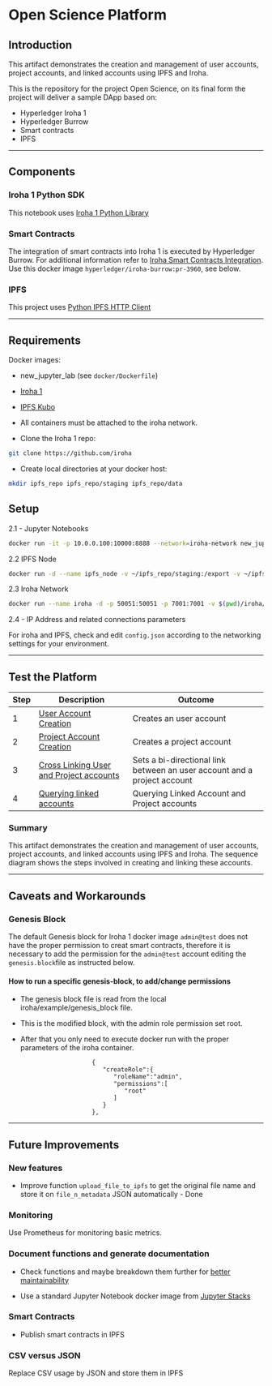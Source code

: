 # Open Science Platform

## Introduction

This artifact demonstrates the creation and management of user accounts, project accounts, and linked accounts using IPFS and Iroha.


This is the repository for the project Open Science, on its final form the project will deliver a sample DApp based on:

- Hyperledger Iroha 1
- Hyperledger Burrow
- Smart contracts
- IPFS

---

## Components

### Iroha 1 Python SDK

This notebook uses [Iroha 1 Python Library ](https://pypi.org/project/iroha/)


### Smart Contracts

The integration of smart contracts into Iroha 1 is executed by Hyperledger Burrow. For additional information refer to [Iroha Smart Contracts Integration](https://iroha.readthedocs.io/en/develop/integrations/burrow.html?highlight=contract). Use this docker image `hyperledger/iroha-burrow:pr-3960`, see below.


### IPFS

This project uses [Python IPFS HTTP Client](https://github.com/ipfs-shipyard/py-ipfs-http-client)


---
## Requirements

Docker images:

- new_jupyter_lab (see `docker/Dockerfile`)

- [Iroha 1](https://iroha.readthedocs.io/en/develop/overview.html)

- [IPFS Kubo](https://blog.ipfs.tech/1-run-ipfs-on-docker/) 

* All containers must be attached to the iroha network.

* Clone the Iroha 1 repo:

```bash
git clone https://github.com/iroha
```


* Create local directories at your docker host:

```bash
mkdir ipfs_repo ipfs_repo/staging ipfs_repo/data
```

  
## Setup


2.1 - Jupyter Notebooks

```bash
docker run -it -p 10.0.0.100:10000:8888 --network=iroha-network new_jupyter_lab
```

2.2 IPFS Node

```bash
docker run -d --name ipfs_node -v ~/ipfs_repo/staging:/export -v ~/ipfs_repo/data:/data/ipfs -p 4001:4001 -p 8080:8080 -p 5001:5001 --network iroha-network ipfs/go-ipfs:v0.4.23
```

2.3 Iroha Network

```bash
docker run --name iroha -d -p 50051:50051 -p 7001:7001 -v $(pwd)/iroha/example:/opt/iroha_data -v blockstore:/tmp/block_store --network=iroha-network --restart always -e KEY='node0' hyperledger/iroha-burrow:pr-3960
```

2.4 - IP Address and related connections parameters

For iroha and IPFS, check and edit `config.json` according to the networking settings for your environment.


----

## Test the Platform

|Step|Description|Outcome|
|---|-----------|----|
|1|[User Account Creation](http://s:10000/lab/tree/1%20-%20Artifact%20-%20User%20Account%20Creation.ipynb)| Creates an user account|
|2|[Project Account Creation](http://s:10000/lab/tree/2%20-%20Artifact%20-%20Project%20Account%20Creation.ipynb)| Creates a project account|
|3|[Cross Linking User and Project accounts](http://s:10000/lab/tree/3%20-%20Artifact%20-%20Project%20%20Cross%20Link%20Account%20and%20Project%20Account.ipynb)| Sets a bi-directional link between an user account and a project account|
|4|[Querying linked accounts](http://s:10000/lab/tree/Artifact%20-%20Querying%20Linked%20Account%20and%20Project%20accounts.ipynb)| Querying Linked Account and Project accounts|

### Summary

This artifact demonstrates the creation and management of user accounts, project accounts, and linked accounts using IPFS and Iroha. The sequence diagram shows the steps involved in creating and linking these accounts.

[1]: http://s:10000/lab/tree/1%20-%20Artifact%20-%20User%20Account%20Creation.ipynb
[2]: http://s:10000/lab/tree/2%20-%20Artifact%20-%20Project%20Account%20Creation.ipynb
[3]: http://s:10000/lab/tree/3%20-%20Artifact%20-%20Project%20%20Cross%20Link%20Account%20and%20Project%20Account.ipynb

---
## Caveats and Workarounds

### Genesis Block

The default Genesis block for Iroha 1 docker image `admin@test` does not have the proper permission to creat smart contracts, therefore it is necessary to add the permission for the `admin@test` account editing the `genesis.block`file as instructed below.


#### How to run a specific genesis-block, to add/change permissions

- The genesis block file is read from the local iroha/example/genesis_block file. 

- This is the modified block, with the admin role permission set root.

- After that you only need to execute docker run with the proper parameters of the iroha container.

```genesis_block
                       {
                          "createRole":{
                             "roleName":"admin",
                             "permissions":[
                                "root"                             
                             ]
                          }
                       },

```

---


## Future Improvements

### New features

- Improve function `upload_file_to_ipfs` to get the original file name and store it on `file_n_metadata` JSON automatically - Done

### Monitoring

Use Prometheus for monitoring basic metrics.

### Document functions and generate documentation

- Check functions and maybe breakdown them further for [better maintainability](https://www.linkedin.com/posts/khuyen-tran-1401_productionreadydatascience-datascience-cleancode-activity-7236085519871307776-WLDK/?utm_source=share&utm_medium=member_android)

- Use a standard Jupyter Notebook docker image from [Jupyter Stacks](https://jupyter-docker-stacks.readthedocs.io/en/latest/index.html)

### Smart Contracts

- Publish smart contracts in IPFS

### CSV versus JSON

Replace CSV usage by JSON and store them in IPFS